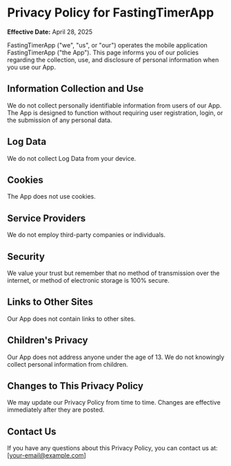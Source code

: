 # Privacy Policy for FastingTimerApp

**Effective Date:** April 28, 2025

FastingTimerApp ("we", "us", or "our") operates the mobile application FastingTimerApp ("the App"). This page informs you of our policies regarding the collection, use, and disclosure of personal information when you use our App.

## Information Collection and Use
We do not collect personally identifiable information from users of our App. The App is designed to function without requiring user registration, login, or the submission of any personal data.

## Log Data
We do not collect Log Data from your device.

## Cookies
The App does not use cookies.

## Service Providers
We do not employ third-party companies or individuals.

## Security
We value your trust but remember that no method of transmission over the internet, or method of electronic storage is 100% secure.

## Links to Other Sites
Our App does not contain links to other sites.

## Children's Privacy
Our App does not address anyone under the age of 13. We do not knowingly collect personal information from children.

## Changes to This Privacy Policy
We may update our Privacy Policy from time to time. Changes are effective immediately after they are posted.

## Contact Us
If you have any questions about this Privacy Policy, you can contact us at: [your-email@example.com]


